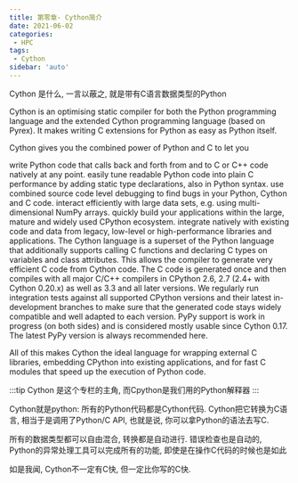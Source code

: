 ```yaml
---
title: 第零章- Cython简介
date: 2021-06-02
categories:
 - HPC
tags:
 - Cython
sidebar: 'auto'
---
```


Cython 是什么, 一言以蔽之, 就是带有C语言数据类型的Python

Cython is an optimising static compiler for both the Python programming language and the extended Cython programming language (based on Pyrex). It makes writing C extensions for Python as easy as Python itself.

Cython gives you the combined power of Python and C to let you

write Python code that calls back and forth from and to C or C++ code natively at any point.
easily tune readable Python code into plain C performance by adding static type declarations, also in Python syntax.
use combined source code level debugging to find bugs in your Python, Cython and C code.
interact efficiently with large data sets, e.g. using multi-dimensional NumPy arrays.
quickly build your applications within the large, mature and widely used CPython ecosystem.
integrate natively with existing code and data from legacy, low-level or high-performance libraries and applications.
The Cython language is a superset of the Python language that additionally supports calling C functions and declaring C types on variables and class attributes. This allows the compiler to generate very efficient C code from Cython code. The C code is generated once and then compiles with all major C/C++ compilers in CPython 2.6, 2.7 (2.4+ with Cython 0.20.x) as well as 3.3 and all later versions. We regularly run integration tests against all supported CPython versions and their latest in-development branches to make sure that the generated code stays widely compatible and well adapted to each version. PyPy support is work in progress (on both sides) and is considered mostly usable since Cython 0.17. The latest PyPy version is always recommended here.

All of this makes Cython the ideal language for wrapping external C libraries, embedding CPython into existing applications, and for fast C modules that speed up the execution of Python code.

:::tip
Cython 是这个专栏的主角, 而Cpython是我们用的Python解释器
:::

Cython就是python: 所有的Python代码都是Cython代码. Cython把它转换为C语言, 相当于是调用了Python/C API, 也就是说, 你可以拿Python的语法去写C. 

所有的数据类型都可以自由混合, 转换都是自动进行. 错误检查也是自动的, Python的异常处理工具可以完成所有的功能, 即使是在操作C代码的时候也是如此

如是我闻, Cython不一定有C快, 但一定比你写的C快.
